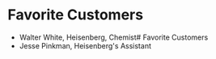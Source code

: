 # Favorite Customers
* Walter White, Heisenberg, Chemist# Favorite Customers
* Jesse Pinkman, Heisenberg's Assistant